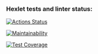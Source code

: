 ### Hexlet tests and linter status:

[![Actions Status](https://github.com/ilyakartashou/frontend-project-46/actions/workflows/hexlet-check.yml/badge.svg)](https://github.com/ilyakartashou/frontend-project-46/actions)

[![Maintainability](https://api.codeclimate.com/v1/badges/992d134d6aca1f6e1915/maintainability)](https://codeclimate.com/github/ilyakartashou/frontend-project-46/maintainability)

[![Test Coverage](https://api.codeclimate.com/v1/badges/dfc50c2d88cd46d069c1/test_coverage)](https://codeclimate.com/github/ilyakartashou/hexlet-my-first-workflow/test_coverage)
